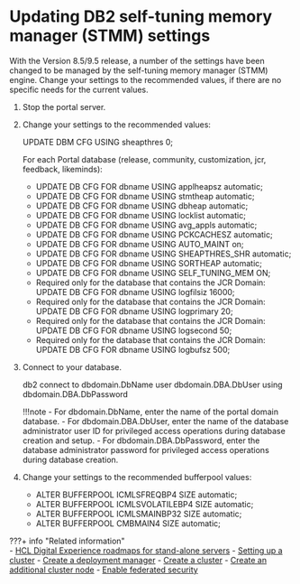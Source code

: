 # Updating DB2 self-tuning memory manager (STMM) settings

With the Version 8.5/9.5 release, a number of the settings have been changed to be managed by the self-tuning memory manager (STMM) engine. Change your settings to the recommended values, if there are no specific needs for the current values.

1.  Stop the portal server.

2.  Change your settings to the recommended values:

    UPDATE DBM CFG USING sheapthres 0;

    For each Portal database (release, community, customization, jcr, feedback, likeminds):

    -   UPDATE DB CFG FOR dbname USING applheapsz automatic;
    -   UPDATE DB CFG FOR dbname USING stmtheap automatic;
    -   UPDATE DB CFG FOR dbname USING dbheap automatic;
    -   UPDATE DB CFG FOR dbname USING locklist automatic;
    -   UPDATE DB CFG FOR dbname USING avg_appls automatic;
    -   UPDATE DB CFG FOR dbname USING PCKCACHESZ automatic;
    -   UPDATE DB CFG FOR dbname USING AUTO_MAINT on;
    -   UPDATE DB CFG FOR dbname USING SHEAPTHRES_SHR automatic;
    -   UPDATE DB CFG FOR dbname USING SORTHEAP automatic;
    -   UPDATE DB CFG FOR dbname USING SELF_TUNING_MEM ON;
    -   Required only for the database that contains the JCR Domain: UPDATE DB CFG FOR dbname USING logfilsiz 16000;
    -   Required only for the database that contains the JCR Domain: UPDATE DB CFG FOR dbname USING logprimary 20;
    -   Required only for the database that contains the JCR Domain: UPDATE DB CFG FOR dbname USING logsecond 50;
    -   Required only for the database that contains the JCR Domain: UPDATE DB CFG FOR dbname USING logbufsz 500;
    
3.  Connect to your database.

    db2 connect to dbdomain.DbName user dbdomain.DBA.DbUser using dbdomain.DBA.DbPassword

    !!!note
        -   For dbdomain.DbName, enter the name of the portal domain database.
        -   For dbdomain.DBA.DbUser, enter the name of the database administrator user ID for privileged access operations during database creation and setup.
        -   For dbdomain.DBA.DbPassword, enter the database administrator password for privileged access operations during database creation.

4.  Change your settings to the recommended bufferpool values:

    -   ALTER BUFFERPOOL ICMLSFREQBP4 SIZE automatic;
    -   ALTER BUFFERPOOL ICMLSVOLATILEBP4 SIZE automatic;
    -   ALTER BUFFERPOOL ICMLSMAINBP32 SIZE automatic;
    -   ALTER BUFFERPOOL CMBMAIN4 SIZE automatic;


???+ info "Related information"  
    -   [HCL Digital Experience roadmaps for stand-alone servers](../../../../../../get_started/plan_deployment/traditional_deployment/roadmaps/rm_install_deployment/rm_standalone_servers/rm_standalone_parent.md)
    -   [Setting up a cluster](../../../../../../deployment/manage/config_cluster/index.md)
    -   [Create a deployment manager](../../../../../../deployment/manage/config_cluster/cw_dmgr_profile.md)
    -   [Create a cluster](../../../../../../deployment/manage/config_cluster/create_cluster/index.md)
    -   [Create an additional cluster node](../../../../../../deployment/manage/config_cluster/cw_add_node.md)
    -   [Enable federated security](../../../../../../deployment/manage/security/people/authentication/user_registry/cw_ldap.md)

